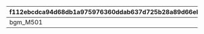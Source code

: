 |f112ebcdca94d68db1a975976360ddab637d725b28a89d66eb8fd75d5f3fc7e5|bfa1c755fec51795c8de72ba7db947270cafea107f50cb3595cac560f7f5c3ba|489f134c56cb797c5ebc54a5b489fe12998a60e105973e3c88338adafbb1d4c2|a6e157309767062826e81b77e2414676d62cd3e191dce74b9a30b6b1dcb56d49|d78613926ad9da50da492f592c29e4d4f66f0fb777c935878ffbb751168df364|f0dce1c1dd2e35b413f43cef11cbc6582ec7e84ccdbd3547cbf6f630ea1c827d|17d238175a179f73cb6f9d0e167fee99eaf523d236884c4b52efb0d285184f7c|c4f93d29100801ae4fe6fa5782a316a9fa2b68915b0c9f30a3fbbc0939740563|82a3e6c3390297b9016114bbdcfc68427bc70fcbb8e463ae081e02afdbdd4de2|23019bb99132f94de0dade7a4469bbf08c74ba69b4ba452baf98c06b042607db|2b14992d7406207a2db61537163d9031bcec0cff4b58aeca30d364ebad63776f|
| --- | --- | --- | --- | --- | --- | --- | --- | --- | --- | --- |
|bgm_M501|1|2021/08/15 15:00:00|2109007||2109008|2021/09/10 11:59:59|2021/08/23 11:59:59|2021/08/24 11:59:59|2021/08/17 12:00:00|2109006|